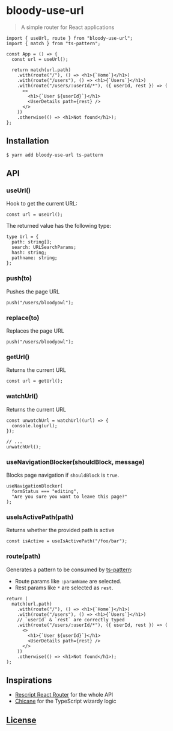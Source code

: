 # bloody-use-url

> A simple router for React applications

```tsx
import { useUrl, route } from "bloody-use-url";
import { match } from "ts-pattern";

const App = () => {
  const url = useUrl();

  return match(url.path)
    .with(route("/"), () => <h1>{`Home`}</h1>)
    .with(route("/users"), () => <h1>{`Users`}</h1>)
    .with(route("/users/:userId/*"), ({ userId, rest }) => (
      <>
        <h1>{`User ${userId}`}</h1>
        <UserDetails path={rest} />
      </>
    ))
    .otherwise(() => <h1>Not found</h1>);
};
```

## Installation

```console
$ yarn add bloody-use-url ts-pattern
```

## API

### useUrl()

Hook to get the current URL:

```tsx
const url = useUrl();
```

The returned value has the following type:

```tsx
type Url = {
  path: string[];
  search: URLSearchParams;
  hash: string;
  pathname: string;
};
```

### push(to)

Pushes the page URL

```tsx
push("/users/bloodyowl");
```

### replace(to)

Replaces the page URL

```tsx
push("/users/bloodyowl");
```

### getUrl()

Returns the current URL

```tsx
const url = getUrl();
```

### watchUrl()

Returns the current URL

```tsx
const unwatchUrl = watchUrl((url) => {
  console.log(url);
});

// ...
unwatchUrl();
```

### useNavigationBlocker(shouldBlock, message)

Blocks page navigation if `shouldBlock` is `true`.

```tsx
useNavigationBlocker(
  formStatus === "editing",
  "Are you sure you want to leave this page?"
);
```

### useIsActivePath(path)

Returns whether the provided path is active

```tsx
const isActive = useIsActivePath("/foo/bar");
```

### route(path)

Generates a pattern to be consumed by [ts-pattern](https://github.com/gvergnaud/ts-pattern):

- Route params like `:paramName` are selected.
- Rest params like `*` are selected as `rest`.

```tsx
return (
  match(url.path)
    .with(route("/"), () => <h1>{`Home`}</h1>)
    .with(route("/users"), () => <h1>{`Users`}</h1>)
    // `userId` & `rest` are correctly typed
    .with(route("/users/:userId/*"), ({ userId, rest }) => (
      <>
        <h1>{`User ${userId}`}</h1>
        <UserDetails path={rest} />
      </>
    ))
    .otherwise(() => <h1>Not found</h1>);
);
```

## Inspirations

- [Rescript React Router](https://rescript-lang.org/docs/react/latest/router) for the whole API
- [Chicane](https://swan-io.github.io/chicane/) for the TypeScript wizardy logic

## [License](./LICENSE)
